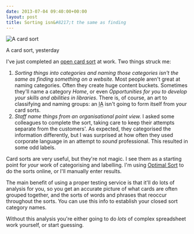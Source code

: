 ```yaml
---
date: 2013-07-04 09:40:00+00:00
layout: post
title: Sorting isn&#8217;t the same as finding
---
```


<img src="/uploads/card-sort.jpg" alt="A card sort" class="bleed">

<p class="figcaption">A card sort, yesterday</p>

I've just completed an [open card sort](http://en.wikipedia.org/wiki/Card_sorting) at work. Two things struck me:

1. *Sorting things into categories and naming those categories isn't the same as finding something on a website.* Most people aren't great at naming categories. Often they create huge content buckets. Sometimes they'll name a category *Home*, or even *Opportunities for you to develop your skills and abilities in libraries*. There is, of course, an art to classifying and naming groups: an <abbr title="Information Architecture">IA</abbr> isn't going to form itself from your card sorts.
2. *Staff name things from an organisational point view.* I asked some colleagues to complete the sort, taking care to keep their attempts separate from the customers'. As expected, they categorised the information differently, but I was surprised at how often they used corporate language in an attempt to *sound* professional. This resulted in some odd labels.

Card sorts are very useful, but they're not magic. I see them as a starting point for *your* work of categorising and labelling. I'm using <a href="http://www.optimalworkshop.com/optimalsort.htm">Optimal Sort</a> to do the sorts online, or I'll manually enter results.

The main benefit of using a proper testing service is that it'll do lots of analysis for you, so you get an accurate picture of what cards are often grouped together, and the sorts of words and phrases that reoccur throughout the sorts. You can use this info to establish your closed sort category names.

Without this analysis you're either going to do *lots* of complex spreadsheet work yourself, or start guessing.